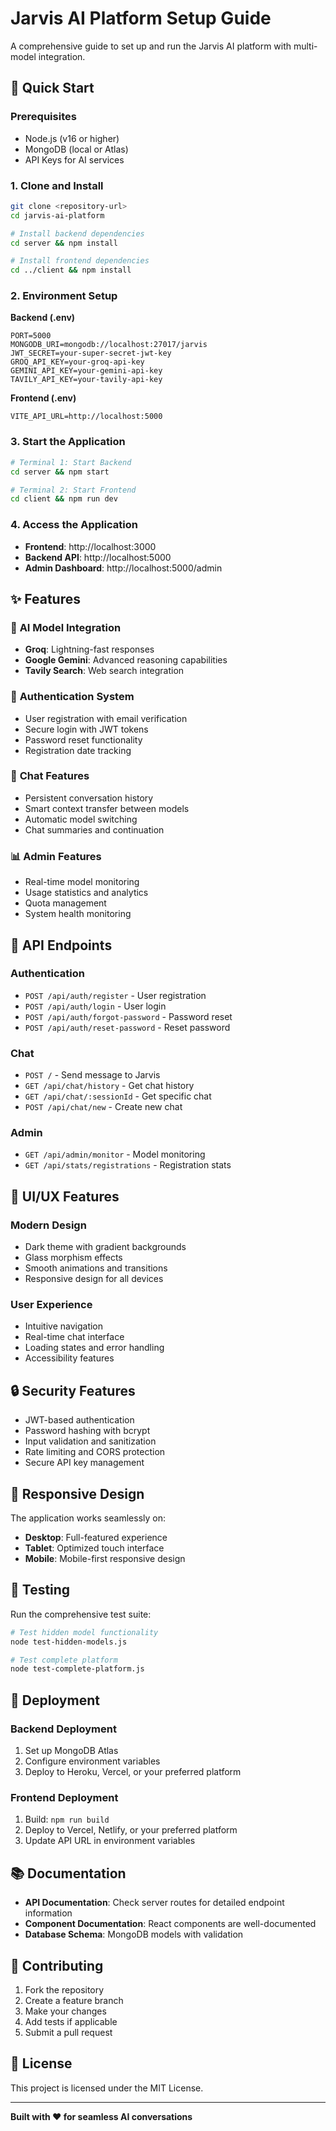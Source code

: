 # Jarvis AI Platform Setup Guide

A comprehensive guide to set up and run the Jarvis AI platform with multi-model integration.

## 🚀 Quick Start

### Prerequisites
- Node.js (v16 or higher)
- MongoDB (local or Atlas)
- API Keys for AI services

### 1. Clone and Install
```bash
git clone <repository-url>
cd jarvis-ai-platform

# Install backend dependencies
cd server && npm install

# Install frontend dependencies
cd ../client && npm install
```

### 2. Environment Setup

**Backend (.env)**
```env
PORT=5000
MONGODB_URI=mongodb://localhost:27017/jarvis
JWT_SECRET=your-super-secret-jwt-key
GROQ_API_KEY=your-groq-api-key
GEMINI_API_KEY=your-gemini-api-key
TAVILY_API_KEY=your-tavily-api-key
```

**Frontend (.env)**
```env
VITE_API_URL=http://localhost:5000
```

### 3. Start the Application
```bash
# Terminal 1: Start Backend
cd server && npm start

# Terminal 2: Start Frontend
cd client && npm run dev
```

### 4. Access the Application
- **Frontend**: http://localhost:3000
- **Backend API**: http://localhost:5000
- **Admin Dashboard**: http://localhost:5000/admin

## ✨ Features

### 🤖 **AI Model Integration**
- **Groq**: Lightning-fast responses
- **Google Gemini**: Advanced reasoning capabilities
- **Tavily Search**: Web search integration

### 🔐 **Authentication System**
- User registration with email verification
- Secure login with JWT tokens
- Password reset functionality
- Registration date tracking

### 💬 **Chat Features**
- Persistent conversation history
- Smart context transfer between models
- Automatic model switching
- Chat summaries and continuation

### 📊 **Admin Features**
- Real-time model monitoring
- Usage statistics and analytics
- Quota management
- System health monitoring

## 🔧 API Endpoints

### Authentication
- `POST /api/auth/register` - User registration
- `POST /api/auth/login` - User login
- `POST /api/auth/forgot-password` - Password reset
- `POST /api/auth/reset-password` - Reset password

### Chat
- `POST /` - Send message to Jarvis
- `GET /api/chat/history` - Get chat history
- `GET /api/chat/:sessionId` - Get specific chat
- `POST /api/chat/new` - Create new chat

### Admin
- `GET /api/admin/monitor` - Model monitoring
- `GET /api/stats/registrations` - Registration stats

## 🎨 UI/UX Features

### Modern Design
- Dark theme with gradient backgrounds
- Glass morphism effects
- Smooth animations and transitions
- Responsive design for all devices

### User Experience
- Intuitive navigation
- Real-time chat interface
- Loading states and error handling
- Accessibility features

## 🔒 Security Features

- JWT-based authentication
- Password hashing with bcrypt
- Input validation and sanitization
- Rate limiting and CORS protection
- Secure API key management

## 📱 Responsive Design

The application works seamlessly on:
- **Desktop**: Full-featured experience
- **Tablet**: Optimized touch interface
- **Mobile**: Mobile-first responsive design

## 🧪 Testing

Run the comprehensive test suite:
```bash
# Test hidden model functionality
node test-hidden-models.js

# Test complete platform
node test-complete-platform.js
```

## 🚀 Deployment

### Backend Deployment
1. Set up MongoDB Atlas
2. Configure environment variables
3. Deploy to Heroku, Vercel, or your preferred platform

### Frontend Deployment
1. Build: `npm run build`
2. Deploy to Vercel, Netlify, or your preferred platform
3. Update API URL in environment variables

## 📚 Documentation

- **API Documentation**: Check server routes for detailed endpoint information
- **Component Documentation**: React components are well-documented
- **Database Schema**: MongoDB models with validation

## 🤝 Contributing

1. Fork the repository
2. Create a feature branch
3. Make your changes
4. Add tests if applicable
5. Submit a pull request

## 📄 License

This project is licensed under the MIT License.

---

**Built with ❤️ for seamless AI conversations**

